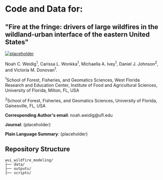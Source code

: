 # Code and Data for:
## "Fire at the fringe: drivers of large wildfires in the wildland-urban interface of the eastern United States"

[![placeholder](https://img.shields.io/badge/DOI-B31B1B.svg)](https://doi.org/)

Noah C. Weidig<sup>1</sup>, Carissa L. Wonkka<sup>1</sup>, Michaella A. Ivey<sup>1</sup>, Daniel J. Johnson<sup>2</sup>, and Victoria M. Donovan<sup>1</sup>.

<sup>1</sup>School of Forest, Fisheries, and Geomatics Sciences, West Florida Research and Education Center, Institute of Food and Agricultural Sciences, University of Florida, Milton, FL, USA

<sup>2</sup>School of Forest, Fisheries, and Geomatics Sciences, University of Florida, Gainesville, FL, USA

**Corresponding Author's email**: noah.weidig\@ufl.edu

**Journal**: {placeholder}

**Plain Language Summary**: {placeholder}

## Repository Structure
```
wui_wildfire_modeling/
├── data/
├── outputs/
├── scripts/
```
